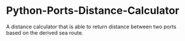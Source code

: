 # Python-Ports-Distance-Calculator
A distance calculator that is able to return distance between two ports based on the derived sea route.
